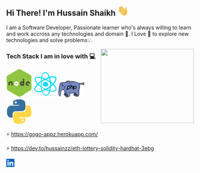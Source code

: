 ## Hi There! I'm Hussain Shaikh <img src="/wave.gif" width="30">
I am a Software Developer, Passionate learner who's always willing to learn and work accross any technologies and domain 🔮. I Love 🖤 to explore new technologies and solve problems💡.

<img src="/git.gif" width="250" height="200" style="width: 250px;height: 200px;justify-content:center" align="right" />

### Tech Stack I am in love with 💻
<img src="/nodejs.gif" width="70"><img src="/react.gif" width="70"><img src="/php.gif" width="70"><img src="/py.gif" width="70">

⚡ https://gogo-appz.herokuapp.com/

⚡ https://dev.to/hussainzz/eth-lottery-solidity-hardhat-3ebg

<a href="https://www.linkedin.com/in/hussain-shaikh-12106b103/">
  <img align="left" alt="Hussain's LinkedIN" width="22px" src="/linkedin.svg" />
</a>

